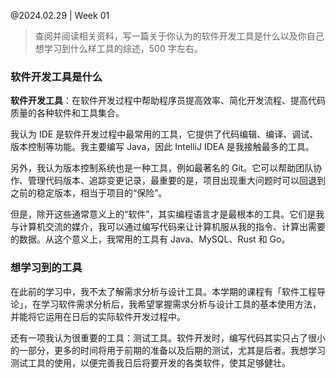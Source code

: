 @2024.02.29 | Week 01

> 查阅并阅读相关资料，写一篇关于你认为的软件开发工具是什么以及你自己想学习到什么样工具的综述，500 字左右。

### 软件开发工具是什么

**软件开发工具**：在软件开发过程中帮助程序员提高效率、简化开发流程、提高代码质量的各种软件和工具集合。

我认为 IDE 是软件开发过程中最常用的工具，它提供了代码编辑、编译、调试、版本控制等功能。我主要编写 Java，因此 IntelliJ IDEA 是我接触最多的工具。

另外，我认为版本控制系统也是一种工具，例如最著名的 Git。它可以帮助团队协作、管理代码版本、追踪变更记录，最重要的是，项目出现重大问题时可以回退到之前的稳定版本，相当于项目的“保险”。

但是，除开这些通常意义上的“软件”，其实编程语言才是最根本的工具。它们是我与计算机交流的媒介，我可以通过编写代码来让计算机服从我的指令、计算出需要的数据。从这个意义上，我常用的工具有 Java、MySQL、Rust 和 Go。

### 想学习到的工具

在此前的学习中，我不太了解需求分析与设计工具。本学期的课程有「软件工程导论」，在学习软件需求分析后，我希望掌握需求分析与设计工具的基本使用方法，并能将它运用在日后的实际软件开发过程中。

还有一项我认为很重要的工具：测试工具。软件开发时，编写代码其实只占了很小的一部分，更多的时间将用于前期的准备以及后期的测试，尤其是后者。我想学习测试工具的使用，以便完善我日后将要开发的各类软件，使其足够健壮。
